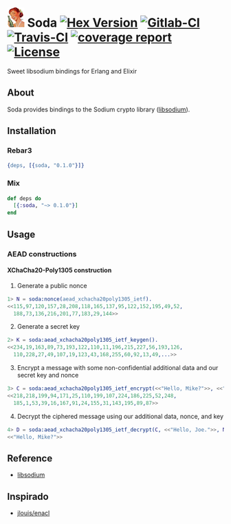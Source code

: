 ![Soda](assets/logo-xsmall.png) Soda [![Hex Version](https://img.shields.io/hexpm/v/soda.svg)](https://hex.pm/packages/soda) [![Gitlab-CI](https://gitlab.com/starbelly/soda/badges/master/pipeline.svg)](https://gitlab.com/starbelly/soda/commits/master) [![Travis-CI](https://travis-ci.org/starbelly/soda.svg?branch=master)](https://travis-ci.org/starbelly/soda) [![coverage report](https://gitlab.com/starbelly/soda/badges/master/coverage.svg)](https://gitlab.com/starbelly/soda/commits/master) [![License](https://img.shields.io/badge/License-MIT-blue.svg)]()
============

Sweet libsodium bindings for Erlang and Elixir

## About 

Soda provides bindings to the Sodium crypto library ([libsodium](https://download.libsodium.org/doc/)).

## Installation

### Rebar3 

```erlang
{deps, [{soda, "0.1.0"}]}
```

### Mix 

```elixir
def deps do
  [{:soda, "~> 0.1.0"}]
end
```


## Usage

### AEAD constructions

#### XChaCha20-Poly1305 construction

1. Generate a public nonce
```erlang
1> N = soda:nonce(aead_xchacha20poly1305_ietf).
<<115,97,120,157,28,208,118,165,137,95,122,152,195,49,52,
  188,73,136,216,201,77,183,29,144>>
```

2. Generate a secret key
```erlang
2> K = soda:aead_xchacha20poly1305_ietf_keygen().
<<234,19,163,89,73,193,122,110,11,196,215,227,56,193,126,
  110,228,27,49,107,19,123,43,168,255,60,92,13,49,...>>
```

3. Encrypt a message with some non-confidential additional data and our secret key and nonce
```erlang
3> C = soda:aead_xchacha20poly1305_ietf_encrypt(<<"Hello, Mike?">>, <<"Hello, Joe.">>, N, K ).
<<218,218,199,94,171,25,110,199,107,224,186,225,52,248,
  185,1,53,39,16,167,91,24,155,31,143,195,89,87>>
```

4. Decrypt the ciphered message using our additional data, nonce, and key
```erlang
4> D = soda:aead_xchacha20poly1305_ietf_decrypt(C, <<"Hello, Joe.">>, N, K).
<<"Hello, Mike?">>
```


## Reference

 - [libsodium](https://download.libsodium.org/doc/)

## Inspirado 

- [jlouis/enacl](https://github.com/jlouis/enacl)

